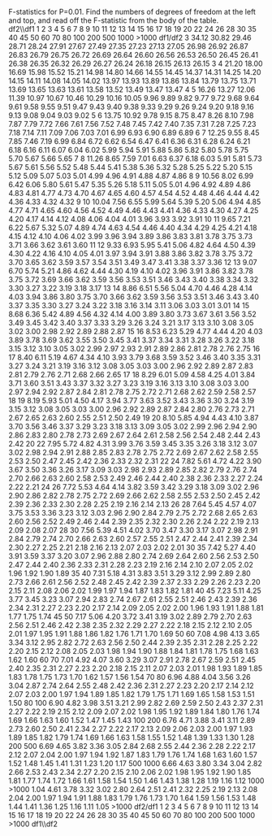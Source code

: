 F-statistics for P=0.01. Find the numbers of degrees of freedom at the
left and top, and read off the F-statistic from the body of the table.\
df2\\\\df1
1
2
3
4
5
6
7
8
9
10
11
12
13
14
15
16
17
18
19
20
22
24
26
28
30
35
40
45
50
60
70
80
100
200
500
1000
\>1000
df1/df2
3
34.12
30.82
29.46
28.71
28.24
27.91
27.67
27.49
27.35
27.23
27.13
27.05
26.98
26.92
26.87
26.83
26.79
26.75
26.72
26.69
26.64
26.60
26.56
26.53
26.50
26.45
26.41
26.38
26.35
26.32
26.29
26.27
26.24
26.18
26.15
26.13
26.15
3
4
21.20
18.00
16.69
15.98
15.52
15.21
14.98
14.80
14.66
14.55
14.45
14.37
14.31
14.25
14.20
14.15
14.11
14.08
14.05
14.02
13.97
13.93
13.89
13.86
13.84
13.79
13.75
13.71
13.69
13.65
13.63
13.61
13.58
13.52
13.49
13.47
13.47
4
5
16.26
13.27
12.06
11.39
10.97
10.67
10.46
10.29
10.16
10.05
9.96
9.89
9.82
9.77
9.72
9.68
9.64
9.61
9.58
9.55
9.51
9.47
9.43
9.40
9.38
9.33
9.29
9.26
9.24
9.20
9.18
9.16
9.13
9.08
9.04
9.03
9.02
5
6
13.75
10.92
9.78
9.15
8.75
8.47
8.26
8.10
7.98
7.87
7.79
7.72
7.66
7.61
7.56
7.52
7.48
7.45
7.42
7.40
7.35
7.31
7.28
7.25
7.23
7.18
7.14
7.11
7.09
7.06
7.03
7.01
6.99
6.93
6.90
6.89
6.89
6
7
12.25
9.55
8.45
7.85
7.46
7.19
6.99
6.84
6.72
6.62
6.54
6.47
6.41
6.36
6.31
6.28
6.24
6.21
6.18
6.16
6.11
6.07
6.04
6.02
5.99
5.94
5.91
5.88
5.86
5.82
5.80
5.78
5.75
5.70
5.67
5.66
5.65
7
8
11.26
8.65
7.59
7.01
6.63
6.37
6.18
6.03
5.91
5.81
5.73
5.67
5.61
5.56
5.52
5.48
5.44
5.41
5.38
5.36
5.32
5.28
5.25
5.22
5.20
5.15
5.12
5.09
5.07
5.03
5.01
4.99
4.96
4.91
4.88
4.87
4.86
8
9
10.56
8.02
6.99
6.42
6.06
5.80
5.61
5.47
5.35
5.26
5.18
5.11
5.05
5.01
4.96
4.92
4.89
4.86
4.83
4.81
4.77
4.73
4.70
4.67
4.65
4.60
4.57
4.54
4.52
4.48
4.46
4.44
4.42
4.36
4.33
4.32
4.32
9
10
10.04
7.56
6.55
5.99
5.64
5.39
5.20
5.06
4.94
4.85
4.77
4.71
4.65
4.60
4.56
4.52
4.49
4.46
4.43
4.41
4.36
4.33
4.30
4.27
4.25
4.20
4.17
4.14
4.12
4.08
4.06
4.04
4.01
3.96
3.93
3.92
3.91
10
11
9.65
7.21
6.22
5.67
5.32
5.07
4.89
4.74
4.63
4.54
4.46
4.40
4.34
4.29
4.25
4.21
4.18
4.15
4.12
4.10
4.06
4.02
3.99
3.96
3.94
3.89
3.86
3.83
3.81
3.78
3.75
3.73
3.71
3.66
3.62
3.61
3.60
11
12
9.33
6.93
5.95
5.41
5.06
4.82
4.64
4.50
4.39
4.30
4.22
4.16
4.10
4.05
4.01
3.97
3.94
3.91
3.88
3.86
3.82
3.78
3.75
3.72
3.70
3.65
3.62
3.59
3.57
3.54
3.51
3.49
3.47
3.41
3.38
3.37
3.36
12
13
9.07
6.70
5.74
5.21
4.86
4.62
4.44
4.30
4.19
4.10
4.02
3.96
3.91
3.86
3.82
3.78
3.75
3.72
3.69
3.66
3.62
3.59
3.56
3.53
3.51
3.46
3.43
3.40
3.38
3.34
3.32
3.30
3.27
3.22
3.19
3.18
3.17
13
14
8.86
6.51
5.56
5.04
4.70
4.46
4.28
4.14
4.03
3.94
3.86
3.80
3.75
3.70
3.66
3.62
3.59
3.56
3.53
3.51
3.46
3.43
3.40
3.37
3.35
3.30
3.27
3.24
3.22
3.18
3.16
3.14
3.11
3.06
3.03
3.01
3.01
14
15
8.68
6.36
5.42
4.89
4.56
4.32
4.14
4.00
3.89
3.80
3.73
3.67
3.61
3.56
3.52
3.49
3.45
3.42
3.40
3.37
3.33
3.29
3.26
3.24
3.21
3.17
3.13
3.10
3.08
3.05
3.02
3.00
2.98
2.92
2.89
2.88
2.87
15
16
8.53
6.23
5.29
4.77
4.44
4.20
4.03
3.89
3.78
3.69
3.62
3.55
3.50
3.45
3.41
3.37
3.34
3.31
3.28
3.26
3.22
3.18
3.15
3.12
3.10
3.05
3.02
2.99
2.97
2.93
2.91
2.89
2.86
2.81
2.78
2.76
2.75
16
17
8.40
6.11
5.19
4.67
4.34
4.10
3.93
3.79
3.68
3.59
3.52
3.46
3.40
3.35
3.31
3.27
3.24
3.21
3.19
3.16
3.12
3.08
3.05
3.03
3.00
2.96
2.92
2.89
2.87
2.83
2.81
2.79
2.76
2.71
2.68
2.66
2.65
17
18
8.29
6.01
5.09
4.58
4.25
4.01
3.84
3.71
3.60
3.51
3.43
3.37
3.32
3.27
3.23
3.19
3.16
3.13
3.10
3.08
3.03
3.00
2.97
2.94
2.92
2.87
2.84
2.81
2.78
2.75
2.72
2.71
2.68
2.62
2.59
2.58
2.57
18
19
8.19
5.93
5.01
4.50
4.17
3.94
3.77
3.63
3.52
3.43
3.36
3.30
3.24
3.19
3.15
3.12
3.08
3.05
3.03
3.00
2.96
2.92
2.89
2.87
2.84
2.80
2.76
2.73
2.71
2.67
2.65
2.63
2.60
2.55
2.51
2.50
2.49
19
20
8.10
5.85
4.94
4.43
4.10
3.87
3.70
3.56
3.46
3.37
3.29
3.23
3.18
3.13
3.09
3.05
3.02
2.99
2.96
2.94
2.90
2.86
2.83
2.80
2.78
2.73
2.69
2.67
2.64
2.61
2.58
2.56
2.54
2.48
2.44
2.43
2.42
20
22
7.95
5.72
4.82
4.31
3.99
3.76
3.59
3.45
3.35
3.26
3.18
3.12
3.07
3.02
2.98
2.94
2.91
2.88
2.85
2.83
2.78
2.75
2.72
2.69
2.67
2.62
2.58
2.55
2.53
2.50
2.47
2.45
2.42
2.36
2.33
2.32
2.31
22
24
7.82
5.61
4.72
4.22
3.90
3.67
3.50
3.36
3.26
3.17
3.09
3.03
2.98
2.93
2.89
2.85
2.82
2.79
2.76
2.74
2.70
2.66
2.63
2.60
2.58
2.53
2.49
2.46
2.44
2.40
2.38
2.36
2.33
2.27
2.24
2.22
2.21
24
26
7.72
5.53
4.64
4.14
3.82
3.59
3.42
3.29
3.18
3.09
3.02
2.96
2.90
2.86
2.82
2.78
2.75
2.72
2.69
2.66
2.62
2.58
2.55
2.53
2.50
2.45
2.42
2.39
2.36
2.33
2.30
2.28
2.25
2.19
2.16
2.14
2.13
26
28
7.64
5.45
4.57
4.07
3.75
3.53
3.36
3.23
3.12
3.03
2.96
2.90
2.84
2.79
2.75
2.72
2.68
2.65
2.63
2.60
2.56
2.52
2.49
2.46
2.44
2.39
2.35
2.32
2.30
2.26
2.24
2.22
2.19
2.13
2.09
2.08
2.07
28
30
7.56
5.39
4.51
4.02
3.70
3.47
3.30
3.17
3.07
2.98
2.91
2.84
2.79
2.74
2.70
2.66
2.63
2.60
2.57
2.55
2.51
2.47
2.44
2.41
2.39
2.34
2.30
2.27
2.25
2.21
2.18
2.16
2.13
2.07
2.03
2.02
2.01
30
35
7.42
5.27
4.40
3.91
3.59
3.37
3.20
3.07
2.96
2.88
2.80
2.74
2.69
2.64
2.60
2.56
2.53
2.50
2.47
2.44
2.40
2.36
2.33
2.31
2.28
2.23
2.19
2.16
2.14
2.10
2.07
2.05
2.02
1.96
1.92
1.90
1.89
35
40
7.31
5.18
4.31
3.83
3.51
3.29
3.12
2.99
2.89
2.80
2.73
2.66
2.61
2.56
2.52
2.48
2.45
2.42
2.39
2.37
2.33
2.29
2.26
2.23
2.20
2.15
2.11
2.08
2.06
2.02
1.99
1.97
1.94
1.87
1.83
1.82
1.81
40
45
7.23
5.11
4.25
3.77
3.45
3.23
3.07
2.94
2.83
2.74
2.67
2.61
2.55
2.51
2.46
2.43
2.39
2.36
2.34
2.31
2.27
2.23
2.20
2.17
2.14
2.09
2.05
2.02
2.00
1.96
1.93
1.91
1.88
1.81
1.77
1.75
1.74
45
50
7.17
5.06
4.20
3.72
3.41
3.19
3.02
2.89
2.79
2.70
2.63
2.56
2.51
2.46
2.42
2.38
2.35
2.32
2.29
2.27
2.22
2.18
2.15
2.12
2.10
2.05
2.01
1.97
1.95
1.91
1.88
1.86
1.82
1.76
1.71
1.70
1.69
50
60
7.08
4.98
4.13
3.65
3.34
3.12
2.95
2.82
2.72
2.63
2.56
2.50
2.44
2.39
2.35
2.31
2.28
2.25
2.22
2.20
2.15
2.12
2.08
2.05
2.03
1.98
1.94
1.90
1.88
1.84
1.81
1.78
1.75
1.68
1.63
1.62
1.60
60
70
7.01
4.92
4.07
3.60
3.29
3.07
2.91
2.78
2.67
2.59
2.51
2.45
2.40
2.35
2.31
2.27
2.23
2.20
2.18
2.15
2.11
2.07
2.03
2.01
1.98
1.93
1.89
1.85
1.83
1.78
1.75
1.73
1.70
1.62
1.57
1.56
1.54
70
80
6.96
4.88
4.04
3.56
3.26
3.04
2.87
2.74
2.64
2.55
2.48
2.42
2.36
2.31
2.27
2.23
2.20
2.17
2.14
2.12
2.07
2.03
2.00
1.97
1.94
1.89
1.85
1.82
1.79
1.75
1.71
1.69
1.65
1.58
1.53
1.51
1.50
80
100
6.90
4.82
3.98
3.51
3.21
2.99
2.82
2.69
2.59
2.50
2.43
2.37
2.31
2.27
2.22
2.19
2.15
2.12
2.09
2.07
2.02
1.98
1.95
1.92
1.89
1.84
1.80
1.76
1.74
1.69
1.66
1.63
1.60
1.52
1.47
1.45
1.43
100
200
6.76
4.71
3.88
3.41
3.11
2.89
2.73
2.60
2.50
2.41
2.34
2.27
2.22
2.17
2.13
2.09
2.06
2.03
2.00
1.97
1.93
1.89
1.85
1.82
1.79
1.74
1.69
1.66
1.63
1.58
1.55
1.52
1.48
1.39
1.33
1.30
1.28
200
500
6.69
4.65
3.82
3.36
3.05
2.84
2.68
2.55
2.44
2.36
2.28
2.22
2.17
2.12
2.07
2.04
2.00
1.97
1.94
1.92
1.87
1.83
1.79
1.76
1.74
1.68
1.63
1.60
1.57
1.52
1.48
1.45
1.41
1.31
1.23
1.20
1.17
500
1000
6.66
4.63
3.80
3.34
3.04
2.82
2.66
2.53
2.43
2.34
2.27
2.20
2.15
2.10
2.06
2.02
1.98
1.95
1.92
1.90
1.85
1.81
1.77
1.74
1.72
1.66
1.61
1.58
1.54
1.50
1.46
1.43
1.38
1.28
1.19
1.16
1.12
1000
\>1000
1.04
4.61
3.78
3.32
3.02
2.80
2.64
2.51
2.41
2.32
2.25
2.19
2.13
2.08
2.04
2.00
1.97
1.94
1.91
1.88
1.83
1.79
1.76
1.73
1.70
1.64
1.59
1.56
1.53
1.48
1.44
1.41
1.36
1.25
1.16
1.11
1.05
\>1000
df2/df1
1
2
3
4
5
6
7
8
9
10
11
12
13
14
15
16
17
18
19
20
22
24
26
28
30
35
40
45
50
60
70
80
100
200
500
1000
\>1000
df1\\\\df2
